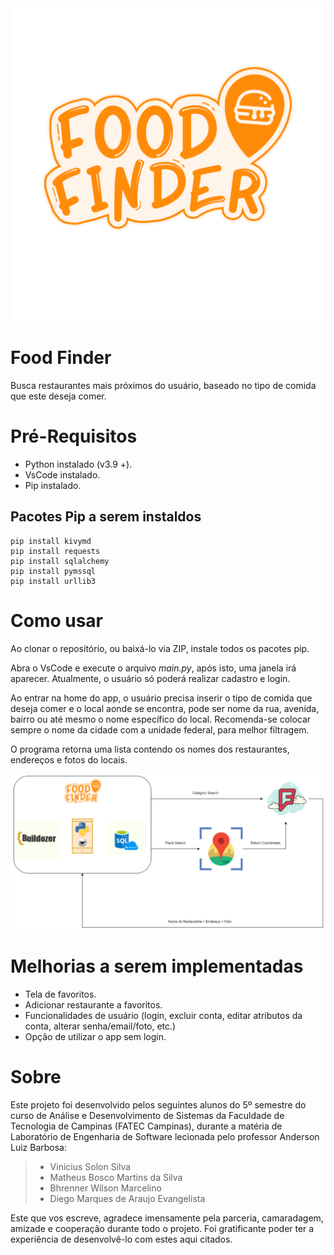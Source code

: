 <div align="middle">
<img src="https://raw.githubusercontent.com/vinicius-solon-silva/Food-Finder/main/img/FoodFinder.png" alt="drawing" width="500"/>
</div>

# Food Finder
Busca restaurantes mais próximos do usuário, baseado no tipo de comida que este deseja comer.

# Pré-Requisitos
- Python instalado (v3.9 +).
- VsCode instalado.
- Pip instalado.

## Pacotes Pip a serem instaldos
```
pip install kivymd
pip install requests
pip install sqlalchemy
pip install pymssql
pip install urllib3
```

# Como usar

Ao clonar o repositório, ou baixá-lo via ZIP, instale todos os pacotes pip.

Abra o VsCode e execute o arquivo *main.py*, após isto, uma janela irá aparecer. Atualmente, o usuário só poderá realizar cadastro e login.

Ao entrar na home do app, o usuário precisa inserir o tipo de comida que deseja comer e o local aonde se encontra, pode ser nome da rua, avenida, bairro ou até mesmo o nome específico do local. Recomenda-se colocar sempre o nome da cidade com a unidade federal, para melhor filtragem.

O programa retorna uma lista contendo os nomes dos restaurantes, endereços e fotos do locais.

<img src="https://raw.githubusercontent.com/vinicius-solon-silva/Food-Finder/main/img/environment.png" alt="drawing" width="800"/>


# Melhorias a serem implementadas
- Tela de favoritos.
- Adicionar restaurante a favoritos.
- Funcionalidades de usuário (login, excluir conta, editar atributos da conta, alterar senha/email/foto, etc.)
- Opção de utilizar o app sem login.

# Sobre 
Este projeto foi desenvolvido pelos seguintes alunos do 5º semestre do curso de Análise e Desenvolvimento de Sistemas da Faculdade de Tecnologia de Campinas (FATEC Campinas), durante a matéria de Laboratório de Engenharia de Software lecionada pelo professor Anderson Luiz Barbosa:

>- Vinicius Solon Silva
>- Matheus Bosco Martins da Silva
>- Bhrenner Wilson Marcelino 
>- Diego Marques de Araujo Evangelista

Este que vos escreve, agradece imensamente pela parceria, camaradagem, amizade e cooperação durante todo o projeto. Foi gratificante poder ter a experiência de desenvolvê-lo com estes aqui citados.
